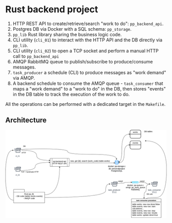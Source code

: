 # Rust backend project

1. HTTP REST API to create/retrieve/search "work to do": `pp_backend_api`.
2. Postgres DB via Docker with a SQL schema: `pp_storage`.
3. `pp_lib` Rust library sharing the business logic code.
4. CLI utility (`cli_01`) to interact with the HTTP API and the DB directly via `pp_lib`.
5. CLI utility (`cli_02`) to open a TCP socket and perform a manual HTTP 
   call to `pp_backend_api`
6. AMQP RabbitMQ queue to publish/subscribe to produce/consume messages.
7. `task_producer` a schedule (CLI) to produce messages as "work demand" via AMQP.
8. A backend schedule to consume the AMQP queue - `task_consumer` 
   that maps a "work demand" to a "work to do" in the DB, then stores
   "events" in the DB table to track the execution of the work to do.

All the operations can be performed with a dedicated target in the `Makefile`.

## Architecture

![architecture](./doc/architecture.drawio.png "Architecture")

